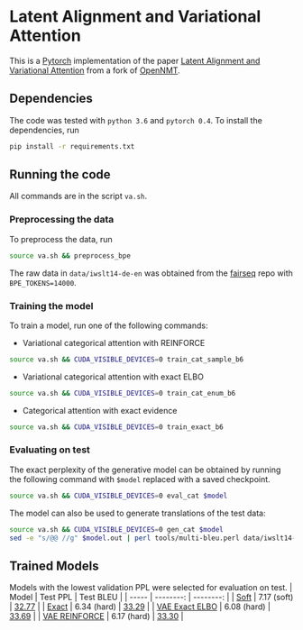 # Latent Alignment and Variational Attention

This is a [Pytorch](https://github.com/pytorch/pytorch)
implementation of the paper [Latent Alignment and Variational Attention](https://arxiv.org/abs/1802.02550)
from a fork of [OpenNMT](https://github.com/OpenNMT/OpenNMT-py).


## Dependencies

The code was tested with `python 3.6` and `pytorch 0.4`.
To install the dependencies, run
```bash
pip install -r requirements.txt
```

## Running the code
All commands are in the script `va.sh`.

### Preprocessing the data
To preprocess the data, run
```bash
source va.sh && preprocess_bpe
```
The raw data in `data/iwslt14-de-en` was obtained from the
[fairseq](https://github.com/pytorch/fairseq/blob/master/examples/translation/prepare-iwslt14.sh) repo
with `BPE_TOKENS=14000`.

### Training the model
To train a model, run one of the following commands:
* Variational categorical attention with REINFORCE
```bash
source va.sh && CUDA_VISIBLE_DEVICES=0 train_cat_sample_b6
```
* Variational categorical attention with exact ELBO
```bash
source va.sh && CUDA_VISIBLE_DEVICES=0 train_cat_enum_b6
```
* Categorical attention with exact evidence
```bash
source va.sh && CUDA_VISIBLE_DEVICES=0 train_exact_b6
```

### Evaluating on test
The exact perplexity of the generative model can be obtained by running
the following command with `$model` replaced with a saved checkpoint.

```bash
source va.sh && CUDA_VISIBLE_DEVICES=0 eval_cat $model
```

The model can also be used to generate translations of the test data:

```bash
source va.sh && CUDA_VISIBLE_DEVICES=0 gen_cat $model
sed -e "s/@@ //g" $model.out | perl tools/multi-bleu.perl data/iwslt14-de-en/test.en
```

## Trained Models
Models with the lowest validation PPL were selected for evaluation on test.
| Model | Test PPL  | Test BLEU |
| ----- | --------: | --------: |
| [Soft](http://lstm.seas.harvard.edu/latex/var_attn/model_soft_b6_acc_64.89_ppl_6.59_e11.pt) | 7.17 (soft) | [32.77](http://lstm.seas.harvard.edu/latex/var_attn/model_soft_b6_acc_64.89_ppl_6.59_e11.pt.out) |
| [Exact](http://lstm.seas.harvard.edu/latex/var_attn/model_exact_b6_acc_65.18_ppl_5.82_e11.pt) | 6.34 (hard) | [33.29](http://lstm.seas.harvard.edu/latex/var_attn/model_exact_b6_acc_65.18_ppl_5.82_e11.pt.out) |
| [VAE Exact ELBO](http://lstm.seas.harvard.edu/latex/var_attn/model_cat_enum_b6_acc_75.20_ppl_6.23_e10.pt) | 6.08 (hard) | [33.69](http://lstm.seas.harvard.edu/latex/var_attn/model_cat_enum_b6_acc_75.20_ppl_6.23_e10.pt.out) |
| [VAE REINFORCE](http://lstm.seas.harvard.edu/latex/var_attn/model_cat_sample_b6_acc_74.52_ppl_6.53_e12.pt) | 6.17 (hard) | [33.30](http://lstm.seas.harvard.edu/latex/var_attn/model_cat_sample_b6_acc_74.52_ppl_6.53_e12.pt.out) |
